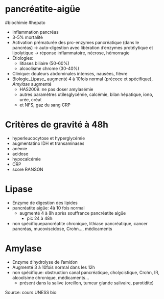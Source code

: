 # pancréatite-aigüe
#biochimie #hepato 


- Inflammation pancréas 
- 3-5% mortalité 
- Activation prématurée des pro-enzymes pancréatique (dans le pancréas) -> auto-digestion avec libération d’enzymes protélytique et lipolytique
  -> réponse inflammatoire, nécrose, hémorragie 
- Étiologies: 
    - litiases biliaire (50-60%) 
    - alcoolisme chrome (30-40%) 
- Clinique: douleurs abdominales intenses, nausées, fièvre 
- Biologie_Lipase_ augmenté 4 à 10fois normal (précoce et spécifique), _Amylase_ augmenté 
    - HAS2009: ne pas doser amylasémie 
    - autres paramètres utilesglycémie, calcémie, bilan hépatique, iono, urée, créat 
    - et NFS, gaz du sang CRP 


# Critères de gravité à 48h


- hyperleucocytose et hyperglycémie 
- augmentatino lDH et transaminases 
- anémie 
- acidose 
- hypocalcémie 
- CRP 
- score RANSON 


# Lipase


- Enzyme de digestion des lipides 
- pancréatite aigüe: 4à 10 fois normal 
    - augmenté 4 à 8h après souffrance pancréatite aigüe 
        - pic 24 à 48h 
- non spécifiquepancréatite chronique, lithiase pancréatique, cancer pancréas, mucoviscidose, Crohn…, médicaments 


# Amylase


- Enzyme d’hydrolyse de l’amidon 
- Augmenté 3 à 10fois normal dans les 12h 
- non spécifique: obstruction canal pancréatique, cholycistique, Crohn, IR, alcoolsime chronique, médicaments… 
    - présent dans la salive (oreillon, tumeur glande salivaire, parotidite) 

Source: cours UNESS bio 

